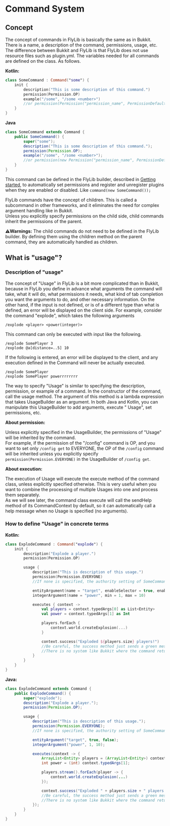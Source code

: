 # Command System

## Concept

The concept of commands in FlyLib is basically the same as in Bukkit. There is a name, a description of the command,
permissions, usage, etc. The difference between Bukkit and FlyLib is that FlyLib does not use resource files such as
plugin.yml. The variables needed for all commands are defined on the class. As follows.

**Kotlin:**

```kotlin
class SomeCommand : Command("some") {
    init {
        description("This is some description of this command.")
        permission(Permission.OP)
        example("/some", "/some <number>")
        //or permission(Permission("permission_name", PermissionDefault.TRUE))
    }
}
```

**Java**

```java
class SomeCommand extends Command {
    public SomeCommand() {
        super("some");
        description("This is some description of this command.");
        permission(Permission.OP);
        example("/some", "/some <number>");
        //or permission(new Permission("permission_name", PermissionDefault.TRUE));
    }
}
```

This command can be defined in the FlyLib builder, described
in [Getting started](https://github.com/TeamKun/flylib-reloaded/blob/master/wiki/en/getting-started.md), to
automatically set permissions and register and unregister plugins when they are enabled or disabled.
Like `command(new SomeCommand());`

FlyLib commands have the concept of children. This is called a subcommand in other frameworks, and it eliminates the
need for complex argument handling like in Bukkit.  
Unless you explicitly specify permissions on the child side, child commands inherit the permissions of the parent.

**⚠️Warnings:** The child commands do not need to be defined in the FlyLib builder. By defining them using the children
method on the parent command, they are automatically handled as children.

## What is "usage"?

### Description of "usage"

The concept of "Usage" in FlyLib is a bit more complicated than in Bukkit, because in FlyLib you define in advance what
arguments the command will take, what it will do, what permissions it needs, what kind of tab completion you want the
arguments to do, and other necessary information. On the other hand, if the input is not defined, or is of a different
type than what is defined, an error will be displayed on the client side. For example, consider the command "explode",
which takes the following arguments

```
/explode <player> <power(integer)>
```

This command can only be executed with input like the following.

```
/explode SomePlayer 3
/explode @a[distance=..5] 10
```

If the following is entered, an error will be displayed to the client, and any execution defined in the Command will
never be actually executed.

```
/explode SomePlayer
/explode SomePlayer powerrrrrrrr
```

The way to specify "Usage" is similar to specifying the description, permission, or example of a command. In the
constructor of the command, call the usage method. The argument of this method is a lambda expression that takes
UsageBuilder as an argument. In both Java and Kotlin, you can manipulate this UsageBuilder to add arguments, execute "
Usage", set permissions, etc.

**About permission:**

Unless explicitly specified in the UsageBuilder, the permissions of "Usage" will be inherited by the command.   
For example, if the permission of the "/config" command is OP, and you want to set only `/config get` to EVERYONE, the
OP of the `/config` command will be inherited unless you explicitly specify `permission(Permission.EVERYONE)` in the
UsageBuilder of `/config get`.

**About execution:**

The execution of Usage will execute the execute method of the command class, unless explicitly specified otherwise. This
is very useful when you want to combine the processing of multiple Usages into one and process them separately.  
As we will see later, the command class execute will call the sendHelp method of its CommandContext by default, so it
can automatically call a help message when no Usage is specified (no arguments).

### How to define "Usage" in concrete terms

**Kotlin:**

```kotlin
class ExplodeCommand : Command("explode") {
    init {
        description("Explode a player.")
        permission(Permission.OP)

        usage {
            description("This is description of this usage.")
            permission(Permission.EVERYONE)
            //If none is specified, the authority setting of SomeCommand, OP, will be inherited.

            entityArgument(name = "target", enableSelector = true, enableEntities = false)
            integerArgument(name = "power", min = 1, max = 10)

            executes { context ->
                val players = context.typedArgs[0] as List<Entity>
                val power = context.typedArgs[1] as Int

                players.forEach {
                    context.world.createExplosion(...)
                }

                context.success("Exploded ${players.size} players!")
                //Be careful, the success method just sends a green message. 
                //There is no system like Bukkit where the command returns true or false.
            }
        }
    }
}
```

**Java:**

```java
class ExplodeCommand extends Command {
    public ExplodeCommand() {
        super("explode");
        description("Explode a player.");
        permission(Permission.OP);

        usage {
            description("This is description of this usage.");
            permission(Permission.EVERYONE);
            //If none is specified, the authority setting of SomeCommand, OP, will be inherited.

            entityArgument("target", true, false);
            integerArgument("power", 1, 10);

            executes(context -> {
                ArrayList<Entity> players = (ArrayList<Entity>) context.typedArgs[0];
                int power = (int) context.typedArgs[1];

                players.stream().forEach(player -> {
                    context.world.createExplosion(...)
                });

                context.success("Exploded " + players.size + " players!");
                //Be careful, the success method just sends a green message. 
                //There is no system like Bukkit where the command returns true or false.
            });
        }
    }
}
```
